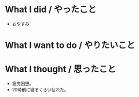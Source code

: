 # What I did / やったこと
- おやすみ

# What I want to do / やりたいこと

# What I thought / 思ったこと
- 疲労困憊。
- 20時前に寝るくらい疲れた。
